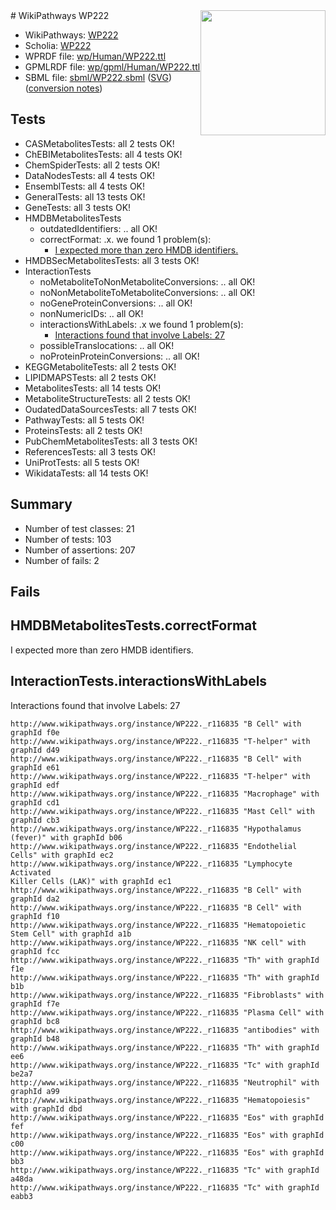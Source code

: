 <img style="float: right; width: 200px" src="../logo.png" />
# WikiPathways WP222

* WikiPathways: [WP222](https://identifiers.org/wikipathways:WP222)
* Scholia: [WP222](https://scholia.toolforge.org/wikipathways/WP222)
* WPRDF file: [wp/Human/WP222.ttl](../wp/Human/WP222.ttl)
* GPMLRDF file: [wp/gpml/Human/WP222.ttl](../wp/gpml/Human/WP222.ttl)
* SBML file: [sbml/WP222.sbml](../sbml/WP222.sbml) ([SVG](../sbml/WP222.svg)) ([conversion notes](../sbml/WP222.txt))

## Tests
* CASMetabolitesTests: all 2 tests OK!
* ChEBIMetabolitesTests: all 4 tests OK!
* ChemSpiderTests: all 2 tests OK!
* DataNodesTests: all 4 tests OK!
* EnsemblTests: all 4 tests OK!
* GeneralTests: all 13 tests OK!
* GeneTests: all 3 tests OK!
* HMDBMetabolitesTests
    * outdatedIdentifiers: .. all OK!
    * correctFormat: .x. we found 1 problem(s):
        * [I expected more than zero HMDB identifiers.](#ad154c1e)
* HMDBSecMetabolitesTests: all 3 tests OK!
* InteractionTests
    * noMetaboliteToNonMetaboliteConversions: .. all OK!
    * noNonMetaboliteToMetaboliteConversions: .. all OK!
    * noGeneProteinConversions: .. all OK!
    * nonNumericIDs: .. all OK!
    * interactionsWithLabels: .x we found 1 problem(s):
        * [Interactions found that involve Labels: 27](#fe97a8de)
    * possibleTranslocations: .. all OK!
    * noProteinProteinConversions: .. all OK!
* KEGGMetaboliteTests: all 2 tests OK!
* LIPIDMAPSTests: all 2 tests OK!
* MetabolitesTests: all 14 tests OK!
* MetaboliteStructureTests: all 2 tests OK!
* OudatedDataSourcesTests: all 7 tests OK!
* PathwayTests: all 5 tests OK!
* ProteinsTests: all 2 tests OK!
* PubChemMetabolitesTests: all 3 tests OK!
* ReferencesTests: all 3 tests OK!
* UniProtTests: all 5 tests OK!
* WikidataTests: all 14 tests OK!


## Summary

* Number of test classes: 21
* Number of tests: 103
* Number of assertions: 207
* Number of fails: 2

## Fails

<a name="ad154c1e" />

## HMDBMetabolitesTests.correctFormat

I expected more than zero HMDB identifiers.
<a name="fe97a8de" />

## InteractionTests.interactionsWithLabels

Interactions found that involve Labels: 27
```
http://www.wikipathways.org/instance/WP222._r116835 "B Cell" with graphId f0e
http://www.wikipathways.org/instance/WP222._r116835 "T-helper" with graphId d49
http://www.wikipathways.org/instance/WP222._r116835 "B Cell" with graphId e61
http://www.wikipathways.org/instance/WP222._r116835 "T-helper" with graphId edf
http://www.wikipathways.org/instance/WP222._r116835 "Macrophage" with graphId cd1
http://www.wikipathways.org/instance/WP222._r116835 "Mast Cell" with graphId cb3
http://www.wikipathways.org/instance/WP222._r116835 "Hypothalamus
(fever)" with graphId b06
http://www.wikipathways.org/instance/WP222._r116835 "Endothelial Cells" with graphId ec2
http://www.wikipathways.org/instance/WP222._r116835 "Lymphocyte Activated
Killer Cells (LAK)" with graphId ec1
http://www.wikipathways.org/instance/WP222._r116835 "B Cell" with graphId da2
http://www.wikipathways.org/instance/WP222._r116835 "B Cell" with graphId f10
http://www.wikipathways.org/instance/WP222._r116835 "Hematopoietic Stem Cell" with graphId a1b
http://www.wikipathways.org/instance/WP222._r116835 "NK cell" with graphId fcc
http://www.wikipathways.org/instance/WP222._r116835 "Th" with graphId f1e
http://www.wikipathways.org/instance/WP222._r116835 "Th" with graphId b1b
http://www.wikipathways.org/instance/WP222._r116835 "Fibroblasts" with graphId f7e
http://www.wikipathways.org/instance/WP222._r116835 "Plasma Cell" with graphId bc8
http://www.wikipathways.org/instance/WP222._r116835 "antibodies" with graphId b48
http://www.wikipathways.org/instance/WP222._r116835 "Th" with graphId ee6
http://www.wikipathways.org/instance/WP222._r116835 "Tc" with graphId be2a7
http://www.wikipathways.org/instance/WP222._r116835 "Neutrophil" with graphId a99
http://www.wikipathways.org/instance/WP222._r116835 "Hematopoiesis" with graphId dbd
http://www.wikipathways.org/instance/WP222._r116835 "Eos" with graphId fef
http://www.wikipathways.org/instance/WP222._r116835 "Eos" with graphId c00
http://www.wikipathways.org/instance/WP222._r116835 "Eos" with graphId bb3
http://www.wikipathways.org/instance/WP222._r116835 "Tc" with graphId a48da
http://www.wikipathways.org/instance/WP222._r116835 "Tc" with graphId eabb3
```

